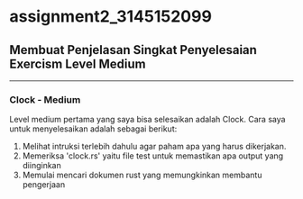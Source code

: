 # assignment2_3145152099

## Membuat Penjelasan Singkat Penyelesaian Exercism Level Medium

---

### Clock - Medium
Level medium pertama yang saya bisa selesaikan adalah Clock.
Cara saya untuk menyelesaikan adalah sebagai berikut:
1. Melihat intruksi terlebih dahulu agar paham apa yang harus dikerjakan.
2. Memeriksa 'clock.rs' yaitu file test untuk memastikan apa output yang diinginkan
3. Memulai mencari dokumen rust yang memungkinkan membantu pengerjaan
  
